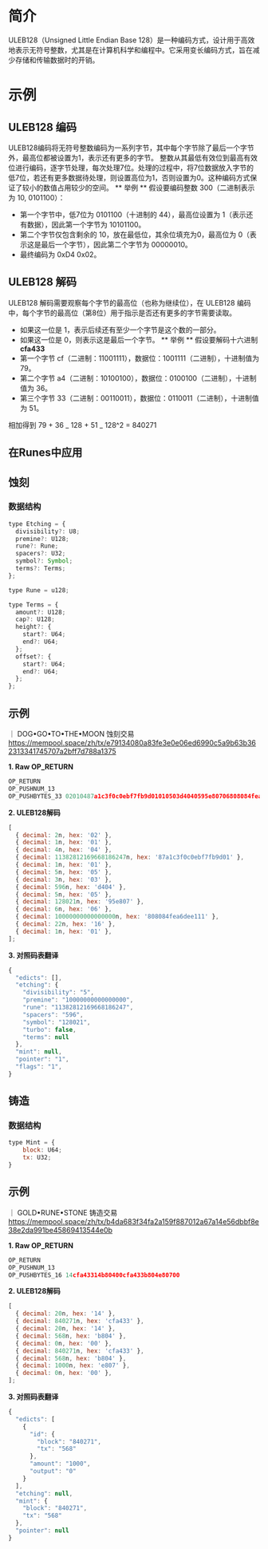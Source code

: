 # 简介

ULEB128（Unsigned Little Endian Base 128）是一种编码方式，设计用于高效地表示无符号整数，尤其是在计算机科学和编程中。它采用变长编码方式，旨在减少存储和传输数据时的开销。

# 示例

## ULEB128 编码

ULEB128编码将无符号整数编码为一系列字节，其中每个字节除了最后一个字节外，最高位都被设置为1，表示还有更多的字节。
整数从其最低有效位到最高有效位进行编码，逐字节处理，每次处理7位。处理的过程中，将7位数据放入字节的低7位，若还有更多数据待处理，则设置高位为1，否则设置为0。这种编码方式保证了较小的数值占用较少的空间。
** 举例 **
假设要编码整数 300（二进制表示为 10, 0101100）：

- 第一个字节中，低7位为 0101100（十进制的 44），最高位设置为 1（表示还有数据），因此第一个字节为 10101100。
- 第二个字节仅包含剩余的 10，放在最低位，其余位填充为0，最高位为 0（表示这是最后一个字节），因此第二个字节为 00000010。
- 最终编码为 0xD4 0x02。

## ULEB128 解码

ULEB128 解码需要观察每个字节的最高位（也称为继续位），在 ULEB128 编码中，每个字节的最高位（第8位）用于指示是否还有更多的字节需要读取。

- 如果这一位是 1，表示后续还有至少一个字节是这个数的一部分。
- 如果这一位是 0，则表示这是最后一个字节。
  ** 举例 **
  假设要解码十六进制 **cfa433**
- 第一个字节 cf（二进制：11001111），数据位：1001111（二进制），十进制值为 79。
- 第二个字节 a4（二进制：10100100），数据位：0100100（二进制），十进制值为 36。
- 第三个字节 33（二进制：00110011），数据位：0110011（二进制），十进制值为 51。

相加得到 79 + 36 _ 128 + 51 _ 128^2 = 840271

## 在Runes中应用

## 蚀刻

### 数据结构

```js
type Etching = {
  divisibility?: U8;
  premine?: U128;
  rune?: Rune;
  spacers?: U32;
  symbol?: Symbol;
  terms?: Terms;
};

type Rune = u128;

type Terms = {
  amount?: U128;
  cap?: U128;
  height?: {
    start?: U64;
    end?: U64;
  };
  offset?: {
    start?: U64;
    end?: U64;
  };
};
```

## 示例

｜ DOG•GO•TO•THE•MOON 蚀刻交易
https://mempool.space/zh/tx/e79134080a83fe3e0e06ed6990c5a9b63b362313341745707a2bff7d788a1375

**1. Raw OP_RETURN**

```js
OP_RETURN
OP_PUSHNUM_13
OP_PUSHBYTES_33 02010487a1c3f0c0ebf7fb9d01010503d4040595e80706808084fea6dee1111601
```

**2. ULEB128解码**

```js
[
  { decimal: 2n, hex: '02' },
  { decimal: 1n, hex: '01' },
  { decimal: 4n, hex: '04' },
  { decimal: 11382812169668186247n, hex: '87a1c3f0c0ebf7fb9d01' },
  { decimal: 1n, hex: '01' },
  { decimal: 5n, hex: '05' },
  { decimal: 3n, hex: '03' },
  { decimal: 596n, hex: 'd404' },
  { decimal: 5n, hex: '05' },
  { decimal: 128021n, hex: '95e807' },
  { decimal: 6n, hex: '06' },
  { decimal: 10000000000000000n, hex: '808084fea6dee111' },
  { decimal: 22n, hex: '16' },
  { decimal: 1n, hex: '01' },
];
```

**3. 对照码表翻译**

```js
{
  "edicts": [],
  "etching": {
    "divisibility": "5",
    "premine": "10000000000000000",
    "rune": "11382812169668186247",
    "spacers": "596",
    "symbol": "128021",
    "turbo": false,
    "terms": null
  },
  "mint": null,
  "pointer": "1",
  "flags": "1",
}
```

## 铸造

### 数据结构

```js
type Mint = {
    block: U64;
    tx: U32;
}
```

## 示例

｜ GOLD•RUNE•STONE 铸造交易
https://mempool.space/zh/tx/b4da683f34fa2a159f887012a67a14e56dbbf8e38e2da991be45869413544e0b

**1. Raw OP_RETURN**

```js
OP_RETURN
OP_PUSHNUM_13
OP_PUSHBYTES_16 14cfa43314b80400cfa433b804e80700
```

**2. ULEB128解码**

```js
[
  { decimal: 20n, hex: '14' },
  { decimal: 840271n, hex: 'cfa433' },
  { decimal: 20n, hex: '14' },
  { decimal: 568n, hex: 'b804' },
  { decimal: 0n, hex: '00' },
  { decimal: 840271n, hex: 'cfa433' },
  { decimal: 568n, hex: 'b804' },
  { decimal: 1000n, hex: 'e807' },
  { decimal: 0n, hex: '00' },
];
```

**3. 对照码表翻译**

```js
{
  "edicts": [
    {
      "id": {
        "block": "840271",
        "tx": "568"
      },
      "amount": "1000",
      "output": "0"
    }
  ],
  "etching": null,
  "mint": {
    "block": "840271",
    "tx": "568"
  },
  "pointer": null
}
```
